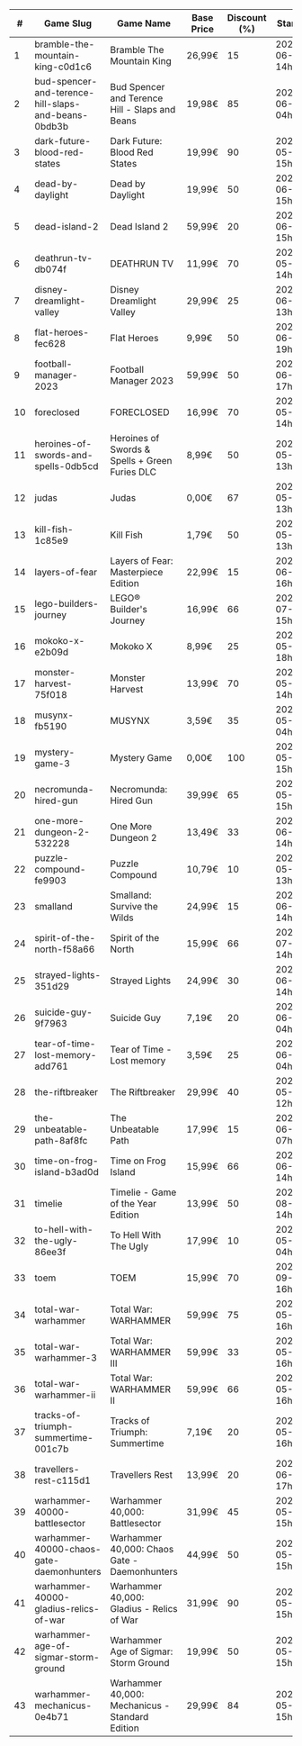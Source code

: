 |#|Game Slug|Game Name|Base Price|Discount (%)|Starts|Ends|
|---|---|---|---|---|---|---|
|1|bramble-the-mountain-king-c0d1c6|Bramble The Mountain King|26,99€|15|2023-06-05 14h|2023-06-12 14h|
|2|bud-spencer-and-terence-hill-slaps-and-beans-0bdb3b|Bud Spencer and Terence Hill - Slaps and Beans|19,98€|85|2023-06-16 04h|2023-08-02 04h|
|3|dark-future-blood-red-states|Dark Future: Blood Red States|19,99€|90|2023-05-25 15h|2023-06-01 15h|
|4|dead-by-daylight|Dead by Daylight|19,99€|50|2023-06-07 15h|2023-06-21 15h|
|5|dead-island-2|Dead Island 2|59,99€|20|2023-06-06 15h|2023-06-15 15h|
|6|deathrun-tv-db074f|DEATHRUN TV|11,99€|70|2023-05-29 14h|2023-06-05 14h|
|7|disney-dreamlight-valley|Disney Dreamlight Valley|29,99€|25|2023-06-02 13h|2023-06-15 13h|
|8|flat-heroes-fec628|Flat Heroes|9,99€|50|2023-06-16 19h|2023-06-28 19h|
|9|football-manager-2023|Football Manager 2023|59,99€|50|2023-06-22 17h|2023-07-13 17h|
|10|foreclosed|FORECLOSED|16,99€|70|2023-05-29 14h|2023-06-05 14h|
|11|heroines-of-swords-and-spells-0db5cd|Heroines of Swords & Spells + Green Furies DLC|8,99€|50|2023-05-29 13h|2023-06-05 13h|
|12|judas|Judas|0,00€|67|2023-05-29 13h|2023-06-05 13h|
|13|kill-fish-1c85e9|Kill Fish|1,79€|50|2023-05-29 13h|2023-06-05 13h|
|14|layers-of-fear|Layers of Fear: Masterpiece Edition|22,99€|15|2023-06-15 16h|2023-06-22 16h|
|15|lego-builders-journey|LEGO® Builder's Journey|16,99€|66|2023-07-31 15h|2023-08-07 15h|
|16|mokoko-x-e2b09d|Mokoko X|8,99€|25|2023-05-26 18h|2023-06-09 18h|
|17|monster-harvest-75f018|Monster Harvest|13,99€|70|2023-05-29 14h|2023-06-05 14h|
|18|musynx-fb5190|MUSYNX|3,59€|35|2023-05-31 04h|2023-06-07 04h|
|19|mystery-game-3|Mystery Game|0,00€|100|2023-05-25 15h|2023-06-01 15h|
|20|necromunda-hired-gun|Necromunda: Hired Gun|39,99€|65|2023-05-25 15h|2023-06-01 15h|
|21|one-more-dungeon-2-532228|One More Dungeon 2|13,49€|33|2023-06-09 14h|2023-06-18 14h|
|22|puzzle-compound-fe9903|Puzzle Compound|10,79€|10|2023-05-25 13h|2023-06-01 13h|
|23|smalland|Smalland: Survive the Wilds|24,99€|15|2023-06-12 14h|2023-06-19 14h|
|24|spirit-of-the-north-f58a66|Spirit of the North|15,99€|66|2023-07-03 14h|2023-07-10 14h|
|25|strayed-lights-351d29|Strayed Lights|24,99€|30|2023-06-13 14h|2023-06-25 14h|
|26|suicide-guy-9f7963|Suicide Guy|7,19€|20|2023-06-14 04h|2023-06-29 04h|
|27|tear-of-time-lost-memory-add761|Tear of Time - Lost memory|3,59€|25|2023-06-21 04h|2023-06-28 04h|
|28|the-riftbreaker|The Riftbreaker|29,99€|40|2023-05-29 12h|2023-06-15 12h|
|29|the-unbeatable-path-8af8fc|The Unbeatable Path|17,99€|15|2023-06-01 07h|2023-06-11 07h|
|30|time-on-frog-island-b3ad0d|Time on Frog Island|15,99€|66|2023-06-19 14h|2023-06-26 14h|
|31|timelie|Timelie - Game of the Year Edition|13,99€|50|2023-08-01 14h|2023-08-15 14h|
|32|to-hell-with-the-ugly-86ee3f|To Hell With The Ugly|17,99€|10|2023-05-30 04h|2023-06-06 04h|
|33|toem|TOEM|15,99€|70|2023-09-11 16h|2023-09-24 16h|
|34|total-war-warhammer|Total War: WARHAMMER|59,99€|75|2023-05-25 16h|2023-06-01 16h|
|35|total-war-warhammer-3|Total War: WARHAMMER III|59,99€|33|2023-05-25 16h|2023-06-01 16h|
|36|total-war-warhammer-ii|Total War: WARHAMMER II|59,99€|66|2023-05-25 16h|2023-06-01 16h|
|37|tracks-of-triumph-summertime-001c7b|Tracks of Triumph: Summertime|7,19€|20|2023-05-27 16h|2023-06-03 16h|
|38|travellers-rest-c115d1|Travellers Rest|13,99€|20|2023-06-01 17h|2023-06-15 17h|
|39|warhammer-40000-battlesector|Warhammer 40,000: Battlesector|31,99€|45|2023-05-25 15h|2023-06-01 15h|
|40|warhammer-40000-chaos-gate-daemonhunters|Warhammer 40,000: Chaos Gate - Daemonhunters|44,99€|50|2023-05-25 15h|2023-06-01 15h|
|41|warhammer-40000-gladius-relics-of-war|Warhammer 40,000: Gladius - Relics of War|31,99€|90|2023-05-25 15h|2023-06-01 15h|
|42|warhammer-age-of-sigmar-storm-ground|Warhammer Age of Sigmar: Storm Ground|19,99€|50|2023-05-25 15h|2023-06-01 15h|
|43|warhammer-mechanicus-0e4b71|Warhammer 40,000: Mechanicus - Standard Edition|29,99€|84|2023-05-25 15h|2023-06-01 15h|
